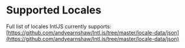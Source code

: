 # Supported Locales

Full list of locales IntlJS currently supports:
[https://github.com/andyearnshaw/Intl.js/tree/master/locale-data/json](https://github.com/andyearnshaw/Intl.js/tree/master/locale-data/json)
